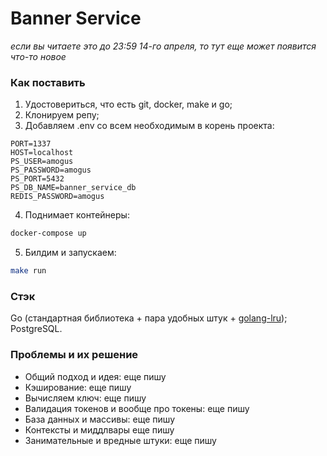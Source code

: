 # Banner Service
*если вы читаете это до 23:59 14-го апреля, то тут еще может появится что-то новое*
### Как поставить
1. Удостовериться, что есть git, docker, make и go;
2. Клонируем репу;
3. Добавляем .env со всем необходимым в корень проекта:
```
PORT=1337
HOST=localhost
PS_USER=amogus
PS_PASSWORD=amogus
PS_PORT=5432
PS_DB_NAME=banner_service_db
REDIS_PASSWORD=amogus
```
4. Поднимает контейнеры:
```sh
docker-compose up
```
5. Билдим и запускаем:
```sh
make run
```

### Стэк
Go (стандартная библиотека + пара удобных штук + [golang-lru](https://github.com/hashicorp/golang-lru));
PostgreSQL.

### Проблемы и их решение
- Общий подход и идея:
еще пишу
- Кэширование:
еще пишу
- Вычисляем ключ:
еще пишу
- Валидация токенов и вообще про токены:
еще пишу
- База данных и массивы:
еще пишу
- Контексты и миддлвары
еще пишу
- Занимательные и вредные штуки:
еще пишу
